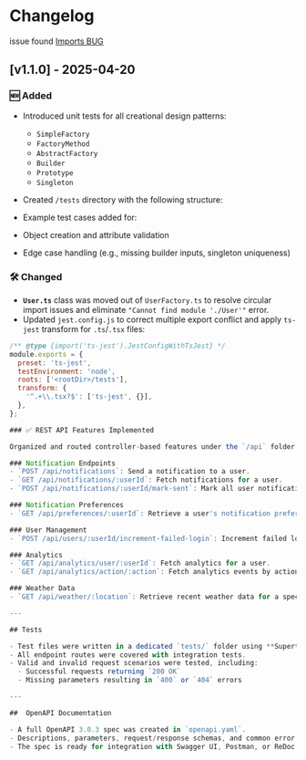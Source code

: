 # Changelog

issue found [Imports BUG](https://github.com/mehluli-dlamini-219105359/sundry-weather-notifications/issues/18)

## [v1.1.0] - 2025-04-20

### 🆕 Added
- Introduced unit tests for all creational design patterns:
  - `SimpleFactory`
  - `FactoryMethod`
  - `AbstractFactory`
  - `Builder`
  - `Prototype`
  - `Singleton`
- Created `/tests` directory with the following structure:


- Example test cases added for:
- Object creation and attribute validation
- Edge case handling (e.g., missing builder inputs, singleton uniqueness)

### 🛠️ Changed 
- **`User.ts`** class was moved out of `UserFactory.ts` to resolve circular import issues and eliminate `"Cannot find module './User'"` error.
- Updated `jest.config.js` to correct multiple export conflict and apply `ts-jest` transform for `.ts`/`.tsx` files:
```js
/** @type {import('ts-jest').JestConfigWithTsJest} */
module.exports = {
  preset: 'ts-jest',
  testEnvironment: 'node',
  roots: ['<rootDir>/tests'],
  transform: {
    '^.+\\.tsx?$': ['ts-jest', {}],
  },
};

### ✅ REST API Features Implemented

Organized and routed controller-based features under the `/api` folder:

### Notification Endpoints
- `POST /api/notifications`: Send a notification to a user.
- `GET /api/notifications/:userId`: Fetch notifications for a user.
- `POST /api/notifications/:userId/mark-sent`: Mark all user notifications as sent.

### Notification Preferences
- `GET /api/preferences/:userId`: Retrieve a user's notification preferences.

### User Management
- `POST /api/users/:userId/increment-failed-login`: Increment failed login attempts.

### Analytics
- `GET /api/analytics/user/:userId`: Fetch analytics for a user.
- `GET /api/analytics/action/:action`: Fetch analytics events by action.

### Weather Data
- `GET /api/weather/:location`: Retrieve recent weather data for a specific location.

---

## Tests

- Test files were written in a dedicated `tests/` folder using **Supertest** with **Jest**.
- All endpoint routes were covered with integration tests.
- Valid and invalid request scenarios were tested, including:
  - Successful requests returning `200 OK`
  - Missing parameters resulting in `400` or `404` errors

---

##  OpenAPI Documentation

- A full OpenAPI 3.0.3 spec was created in `openapi.yaml`.
- Descriptions, parameters, request/response schemas, and common error codes were defined for every endpoint.
- The spec is ready for integration with Swagger UI, Postman, or ReDoc.

